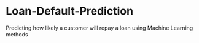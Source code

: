 # Loan-Default-Prediction
Predicting how likely a customer will repay a loan using Machine Learning methods
